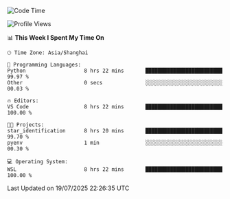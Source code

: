 <!--START_SECTION:waka-->
![Code Time](http://img.shields.io/badge/Code%20Time-3%2C036%20hrs%2044%20mins-blue)

![Profile Views](http://img.shields.io/badge/Profile%20Views-0-blue)

📊 **This Week I Spent My Time On** 

```text
🕑︎ Time Zone: Asia/Shanghai

💬 Programming Languages: 
Python                   8 hrs 22 mins       █████████████████████████   99.97 % 
Other                    0 secs              ░░░░░░░░░░░░░░░░░░░░░░░░░   00.03 % 

🔥 Editors: 
VS Code                  8 hrs 22 mins       █████████████████████████   100.00 % 

🐱‍💻 Projects: 
star_identification      8 hrs 20 mins       █████████████████████████   99.70 % 
pyenv                    1 min               ░░░░░░░░░░░░░░░░░░░░░░░░░   00.30 % 

💻 Operating System: 
WSL                      8 hrs 22 mins       █████████████████████████   100.00 % 
```


 Last Updated on 19/07/2025 22:26:35 UTC
<!--END_SECTION:waka-->